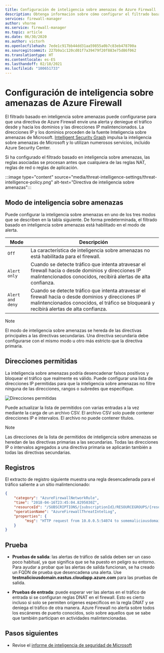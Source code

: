 ```yaml
---
title: Configuración de inteligencia sobre amenazas de Azure Firewall
description: Obtenga información sobre cómo configurar el filtrado basado en inteligencia sobre amenazas para que una directiva de Azure Firewall envíe una alerta y deniegue el tráfico desde y hacia los dominios y las direcciones IP malintencionados.
services: firewall-manager
author: vhorne
ms.service: firewall-manager
ms.topic: article
ms.date: 06/30/2020
ms.author: victorh
ms.openlocfilehash: 7ede1c917bb44dd31aa59855a0b7c83eb478700a
ms.sourcegitcommit: 227b9a1c120cd01f7a39479f20f883e75d86f062
ms.translationtype: HT
ms.contentlocale: es-ES
ms.lasthandoff: 02/18/2021
ms.locfileid: "100651733"
---
```

# <a name="azure-firewall-threat-intelligence-configuration"></a>Configuración de inteligencia sobre amenazas de Azure Firewall

El filtrado basado en inteligencia sobre amenazas puede configurarse para que una directiva de Azure Firewall envíe una alerta y deniegue el tráfico desde y hacia los dominios y las direcciones IP malintencionados. La direcciones IP y los dominios proceden de la fuente Inteligencia sobre amenazas de Microsoft. [Intelligent Security Graph](https://www.microsoft.com/security/operations/intelligence) impulsa la inteligencia sobre amenazas de Microsoft y lo utilizan numerosos servicios, incluido Azure Security Center.<br>

Si ha configurado el filtrado basado en inteligencia sobre amenazas, las reglas asociadas se procesan antes que cualquiera de las reglas NAT, reglas de red o reglas de aplicación.

:::image type="content" source="media/threat-intelligence-settings/threat-intelligence-policy.png" alt-text="Directiva de inteligencia sobre amenazas":::

## <a name="threat-intelligence-mode"></a>Modo de inteligencia sobre amenazas

Puede configurar la inteligencia sobre amenazas en uno de los tres modos que se describen en la tabla siguiente. De forma predeterminada, el filtrado basado en inteligencia sobre amenazas está habilitado en el modo de alerta.

|Mode |Descripción  |
|---------|---------|
|`Off`     | La característica de inteligencia sobre amenazas no está habilitada para el firewall. |
|`Alert only`     | Cuando se detecte tráfico que intenta atravesar el firewall hacia o desde dominios y direcciones IP malintencionados conocidos, recibirá alertas de alta confianza. |
|`Alert and deny`     | Cuando se detecte tráfico que intenta atravesar el firewall hacia o desde dominios y direcciones IP malintencionados conocidos, el tráfico se bloqueará y recibirá alertas de alta confianza. |

> [!NOTE]
> El modo de inteligencia sobre amenazas se hereda de las directivas principales a las directivas secundarias. Una directiva secundaria debe configurarse con el mismo modo u otro más estricto que la directiva primaria.

## <a name="allowlist-addresses"></a>Direcciones permitidas

La inteligencia sobre amenazas podría desencadenar falsos positivos y bloquear el tráfico que realmente es válido. Puede configurar una lista de direcciones IP permitidas para que la inteligencia sobre amenazas no filtre ninguna de las direcciones, rangos o subredes que especifique.  

![Direcciones permitidas](media/threat-intelligence-settings/allow-list.png)

Puede actualizar la lista de permitidos con varias entradas a la vez mediante la carga de un archivo CSV. El archivo CSV solo puede contener direcciones IP e intervalos. El archivo no puede contener títulos.

> [!NOTE]
> Las direcciones de la lista de permitidos de inteligencia sobre amenazas se heredan de las directivas primarias a las secundarias. Todas las direcciones IP o intervalos agregados a una directiva primaria se aplicarán también a todas las directivas secundarias.

## <a name="logs"></a>Registros

El extracto de registro siguiente muestra una regla desencadenada para el tráfico saliente a un sitio malintencionado:

```json
{
    "category": "AzureFirewallNetworkRule",
    "time": "2018-04-16T23:45:04.8295030Z",
    "resourceId": "/SUBSCRIPTIONS/{subscriptionId}/RESOURCEGROUPS/{resourceGroupName}/PROVIDERS/MICROSOFT.NETWORK/AZUREFIREWALLS/{resourceName}",
    "operationName": "AzureFirewallThreatIntelLog",
    "properties": {
         "msg": "HTTP request from 10.0.0.5:54074 to somemaliciousdomain.com:80. Action: Alert. ThreatIntel: Bot Networks"
    }
}
```

## <a name="testing"></a>Prueba

- **Pruebas de salida**: las alertas de tráfico de salida deben ser un caso poco habitual, ya que significa que se ha puesto en peligro su entorno. Para ayudar a probar que las alertas de salida funcionan, se ha creado un FQDN de prueba que desencadena una alerta. Use **testmaliciousdomain.eastus.cloudapp.azure.com** para las pruebas de salida.

- **Pruebas de entrada**: puede esperar ver las alertas en el tráfico de entrada si se configuran reglas DNAT en el firewall. Esto es cierto incluso si solo se permiten orígenes específicos en la regla DNAT y se deniega el tráfico de otra manera. Azure Firewall no alerta sobre todos los escáneres de puerto conocidos, solo sobre aquellos que se sabe que también participan en actividades malintencionadas.

## <a name="next-steps"></a>Pasos siguientes

- Revise el [informe de inteligencia de seguridad de Microsoft](https://www.microsoft.com/en-us/security/operations/security-intelligence-report)
